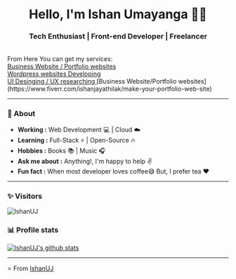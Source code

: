 <h1 align="center"> Hello, I'm Ishan Umayanga 👨‍💻 </h1>

<h3 align="center">  Tech Enthusiast | Front-end Developer | Freelancer  </h3> <br>
From Here You can get my services:
<br>
<a href="https://www.fiverr.com/ishanjayathilak/make-your-portfolio-web-site">Business Website / Portfolio websites</a><br>
<a href="https://www.fiverr.com/ishanjayathilak/build-a-responsive-wordpress-website">Wordpress websites Developing </a><br>
<a href="https://www.fiverr.com/ishanjayathilak/create-web-and-mobile-ui-designs-using-adobe-xd">UI Desinging / UX researching  </a>
 [Business Website/Portfolio websites](https://www.fiverr.com/ishanjayathilak/make-your-portfolio-web-site)

---------------------------------------------------------------------------------------------------------------------------------------------------------------------------------
### 🤔 About
-  **Working :**  Web Development :computer: | Cloud :cloud: 
-  **Learning :** Full-Stack :zap: | Open-Source :fire:	
-  **Hobbies :** Books :books: | Music :headphones:
-  **Ask me about :** Anything!, I'm happy to help :v:
-  **Fun fact :** When most developer loves coffee:sweat_smile: But, I prefer tea :heart: 

---------------------------------------------------------------------------------------------------------------------------------------------------------------------------------
### ✨ Visitors 

<p align="left"> <img src="https://komarev.com/ghpvc/?username=IshanUJ" alt="IshanUJ" /> </p>

### 📊 Profile stats

[![IshanUJ's github stats](https://github-readme-stats.vercel.app/api?username=IshanUJ&show_icons=true&title_color=fff&icon_color=79ff97&text_color=9f9f9f&bg_color=151515)](https://github.com/IshanUJ/github-readme-stats)

-------------------------------------------------------------------------------------------------------------------------------------------------------------------------------

⭐️ From [IshanUJ](http://www.github.com/IshanUJ)
